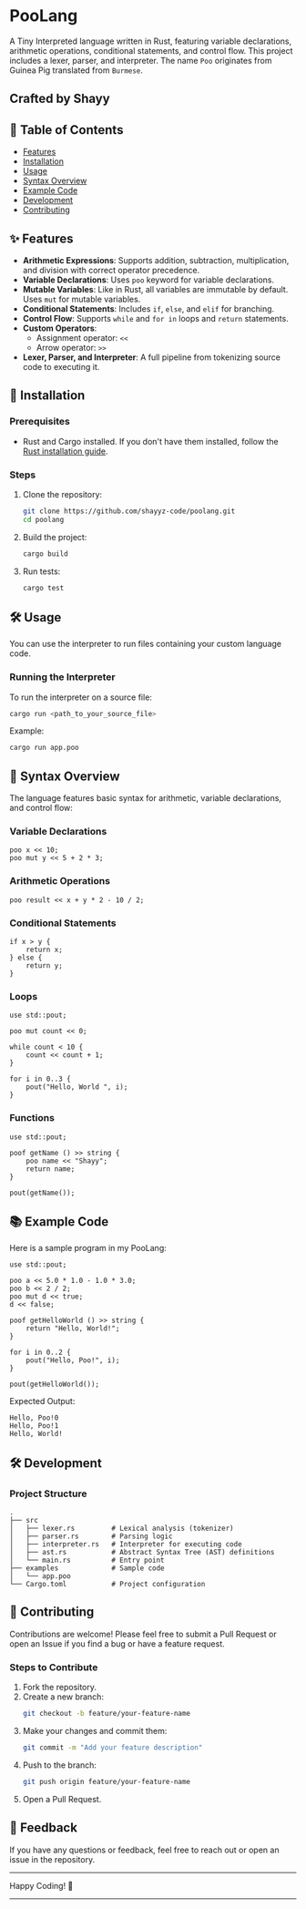 # PooLang

A Tiny Interpreted language written in Rust, featuring variable declarations, arithmetic operations, conditional statements, and control flow. This project includes a lexer, parser, and interpreter. The name `Poo` originates from Guinea Pig translated from `Burmese`.

## Crafted by **Shayy**

## 📜 Table of Contents

- [Features](#features)
- [Installation](#installation)
- [Usage](#usage)
- [Syntax Overview](#syntax-overview)
- [Example Code](#example-code)
- [Development](#development)
- [Contributing](#contributing)

## ✨ Features

- **Arithmetic Expressions**: Supports addition, subtraction, multiplication, and division with correct operator precedence.
- **Variable Declarations**: Uses `poo` keyword for variable declarations.
- **Mutable Variables**: Like in Rust, all variables are immutable by default. Uses `mut` for mutable variables.
- **Conditional Statements**: Includes `if`, `else`, and `elif` for branching.
- **Control Flow**: Supports `while` and `for in` loops and `return` statements.
- **Custom Operators**:
  - Assignment operator: `<<`
  - Arrow operator: `>>`
- **Lexer, Parser, and Interpreter**: A full pipeline from tokenizing source code to executing it.

## 🚀 Installation

### Prerequisites

- Rust and Cargo installed. If you don't have them installed, follow the [Rust installation guide](https://www.rust-lang.org/tools/install).

### Steps

1. Clone the repository:

   ```bash
   git clone https://github.com/shayyz-code/poolang.git
   cd poolang
   ```

2. Build the project:

   ```bash
   cargo build
   ```

3. Run tests:
   ```bash
   cargo test
   ```

## 🛠️ Usage

You can use the interpreter to run files containing your custom language code.

### Running the Interpreter

To run the interpreter on a source file:

```bash
cargo run <path_to_your_source_file>
```

Example:

```bash
cargo run app.poo
```

## 📝 Syntax Overview

The language features basic syntax for arithmetic, variable declarations, and control flow:

### **Variable Declarations**

```poo
poo x << 10;
poo mut y << 5 + 2 * 3;
```

### **Arithmetic Operations**

```poo
poo result << x + y * 2 - 10 / 2;
```

### **Conditional Statements**

```poo
if x > y {
    return x;
} else {
    return y;
}
```

### **Loops**

```poo
use std::pout;

poo mut count << 0;

while count < 10 {
    count << count + 1;
}

for i in 0..3 {
    pout("Hello, World ", i);
}
```

### **Functions**

```poo
use std::pout;

poof getName () >> string {
    poo name << "Shayy";
    return name;
}

pout(getName());
```

## 📚 Example Code

Here is a sample program in my PooLang:

```poo
use std::pout;

poo a << 5.0 * 1.0 - 1.0 * 3.0;
poo b << 2 / 2;
poo mut d << true;
d << false;

poof getHelloWorld () >> string {
    return "Hello, World!";
}

for i in 0..2 {
    pout("Hello, Poo!", i);
}

pout(getHelloWorld());
```

Expected Output:

```poo
Hello, Poo!0
Hello, Poo!1
Hello, World!
```

## 🛠️ Development

### Project Structure

```
.
├── src
│   ├── lexer.rs         # Lexical analysis (tokenizer)
│   ├── parser.rs        # Parsing logic
│   ├── interpreter.rs   # Interpreter for executing code
│   ├── ast.rs           # Abstract Syntax Tree (AST) definitions
│   └── main.rs          # Entry point
├── examples             # Sample code
│   └── app.poo
└── Cargo.toml           # Project configuration
```

## 🤝 Contributing

Contributions are welcome! Please feel free to submit a Pull Request or open an Issue if you find a bug or have a feature request.

### Steps to Contribute

1. Fork the repository.
2. Create a new branch:
   ```bash
   git checkout -b feature/your-feature-name
   ```
3. Make your changes and commit them:
   ```bash
   git commit -m "Add your feature description"
   ```
4. Push to the branch:
   ```bash
   git push origin feature/your-feature-name
   ```
5. Open a Pull Request.

## 💬 Feedback

If you have any questions or feedback, feel free to reach out or open an issue in the repository.

---

Happy Coding! 🎉

---
